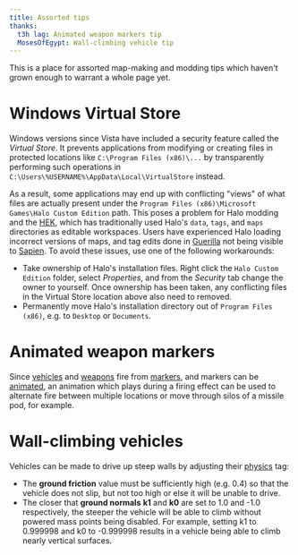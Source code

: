 ```yaml
---
title: Assorted tips
thanks:
  t3h lag: Animated weapon markers tip
  MosesOfEgypt: Wall-climbing vehicle tip
---
```

This is a place for assorted map-making and modding tips which haven't grown enough to warrant a whole page yet.

# Windows Virtual Store
Windows versions since Vista have included a security feature called the _Virtual Store_. It prevents applications from modifying or creating files in protected locations like `C:\Program Files (x86)\...` by transparently performing such operations in `C:\Users\%USERNAME%\AppData\Local\VirtualStore` instead.

As a result, some applications may end up with conflicting "views" of what files are actually present under the `Program Files (x86)\Microsoft Games\Halo Custom Edition` path. This poses a problem for Halo modding and the [HEK](~), which has traditionally used Halo's `data`, `tags`, and `maps` directories as editable workspaces. Users have experienced Halo loading incorrect versions of maps, and tag edits done in [Guerilla](~) not being visible to [Sapien](~). To avoid these issues, use one of the following workarounds:

* Take ownership of Halo's installation files. Right click the `Halo Custom Edition` folder, select _Properties_, and from the _Security_ tab change the owner to yourself. Once ownership has been taken, any conflicting files in the Virtual Store location above also need to removed.
* Permanently move Halo's installation directory out of `Program Files (x86)`, e.g. to `Desktop` or `Documents`.

# Animated weapon markers
Since [vehicles](~vehicle) and [weapons](~weapon) fire from [markers](~gbxmodel#markers), and markers can be [animated](~model_animations), an animation which plays during a firing effect can be used to alternate fire between multiple locations or move through silos of a missile pod, for example.

# Wall-climbing vehicles
Vehicles can be made to drive up steep walls by adjusting their [physics](~) tag:

* The **ground friction** value must be sufficiently high (e.g. 0.4) so that the vehicle does not slip, but not too high or else it will be unable to drive.
* The closer that **ground normals** **k1** and **k0** are set to 1.0 and -1.0 respectively, the steeper the vehicle will be able to climb without powered mass points being disabled. For example, setting k1 to 0.999998 and k0 to -0.999998 results in a vehicle being able to climb nearly vertical surfaces.
